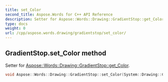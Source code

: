 ```yaml
---
title: set_Color
second_title: Aspose.Words for C++ API Reference
description: Setter for Aspose::Words::Drawing::GradientStop::get_Color. 
type: docs
weight: 0
url: /cpp/aspose.words.drawing/gradientstop/set_color/
---
```

## GradientStop.set_Color method


Setter for [Aspose::Words::Drawing::GradientStop::get_Color](../get_color/).

```cpp
void Aspose::Words::Drawing::GradientStop::set_Color(System::Drawing::Color value)
```

